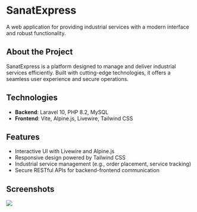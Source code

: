 # SanatExpress
A web application for providing industrial services with a modern interface and robust functionality.

## About the Project
SanatExpress is a platform designed to manage and deliver industrial services efficiently. Built with cutting-edge technologies, it offers a seamless user experience and secure operations.

## Technologies
- **Backend**: Laravel 10, PHP 8.2, MySQL
- **Frontend**: Vite, Alpine.js, Livewire, Tailwind CSS

## Features
- Interactive UI with Livewire and Alpine.js
- Responsive design powered by Tailwind CSS
- Industrial service management (e.g., order placement, service tracking)
- Secure RESTful APIs for backend-frontend communication

## Screenshots
<img src="https://i.postimg.cc/90x7c4Rp/Screenshot-1404-03-11-at-17-47-35.png" />
